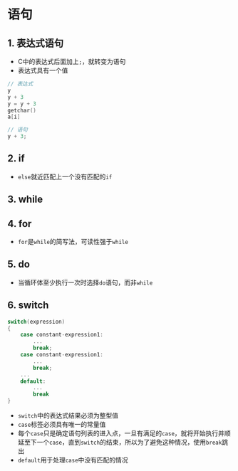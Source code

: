 # 语句

## 1. 表达式语句
- C中的表达式后面加上```;```，就转变为语句
- 表达式具有一个值

```c
// 表达式
y
y + 3
y = y + 3
getchar()
a[i]

// 语句
y + 3; 
```

## 2. if

- ```else```就近匹配上一个没有匹配的```if```

## 3. while


## 4. for

- ```for```是```while```的简写法，可读性强于```while```

## 5. do

- 当循环体至少执行一次时选择```do```语句，而非```while```

## 6. switch

```c
switch(expression)
{
    case constant-expression1:
        ...
        break;
    case constant-expression1:
        ...
        break;
    ...
    default:
        ...
        break
}
```

- ```switch```中的表达式结果必须为整型值
- ```case```标签必须具有唯一的常量值
- 每个```case```只是确定语句列表的进入点，一旦有满足的```case```，就将开始执行并顺延至下一个```case```，直到```switch```的结束，所以为了避免这种情况，使用```break```跳出
- ```default```用于处理```case```中没有匹配的情况































